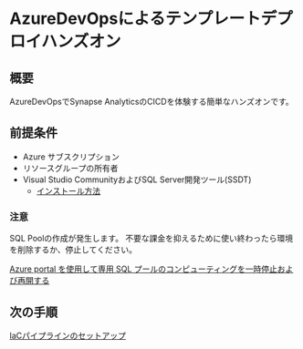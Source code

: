 # AzureDevOpsによるテンプレートデプロイハンズオン

## 概要

AzureDevOpsでSynapse AnalyticsのCICDを体験する簡単なハンズオンです。

## 前提条件

- Azure サブスクリプション
- リソースグループの所有者
- Visual Studio CommunityおよびSQL Server開発ツール(SSDT)
    - [インストール方法](https://docs.microsoft.com/ja-jp/sql/ssdt/download-sql-server-data-tools-ssdt?view=sql-server-ver15#ssdt-for-visual-studio-2019)

### 注意

SQL Poolの作成が発生します。
不要な課金を抑えるために使い終わったら環境を削除するか、停止してください。

[Azure portal を使用して専用 SQL プールのコンピューティングを一時停止および再開する](https://docs.microsoft.com/ja-jp/azure/synapse-analytics/sql-data-warehouse/pause-and-resume-compute-portal)

## 次の手順

[IaCパイプラインのセットアップ](docs/1_Setup_IaC_pipeline.md)